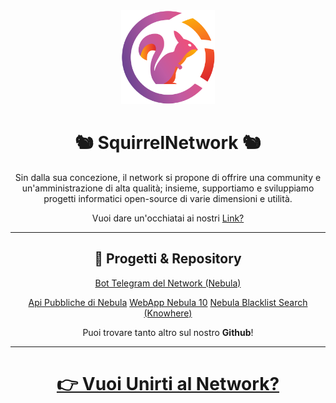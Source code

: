 <div align="center">


<img src="https://github.com/Squirrel-Network/GroupRules/blob/master/img/Logo.png" width="150" title="SquirrelNetwork">


# 🐿 SquirrelNetwork 🐿

Sin dalla sua concezione, il network si propone di offrire una community e un'amministrazione di alta qualità; insieme, supportiamo e sviluppiamo progetti informatici open-source di varie dimensioni e utilità.

Vuoi dare un'occhiatai ai nostri [Link?](https://linktr.ee/SquirrelNetwork)

<hr>

## 🚀 **Progetti & Repository**
  
[Bot Telegram del Network (Nebula)](
https://github.com/squirrel-network/nebula10)

[Api Pubbliche di Nebula](https://github.com/Squirrel-Network/api_nebula)
[WebApp Nebula 10](https://github.com/Squirrel-Network/Nebula-webapp-frontend)
[Nebula Blacklist Search (Knowhere)](https://github.com/Squirrel-Network/Knowhere)


Puoi trovare tanto altro sul nostro **Github**!

<hr>

# [👉 Vuoi Unirti al Network?](https://t.me/squirrelnetwork)


<div>
